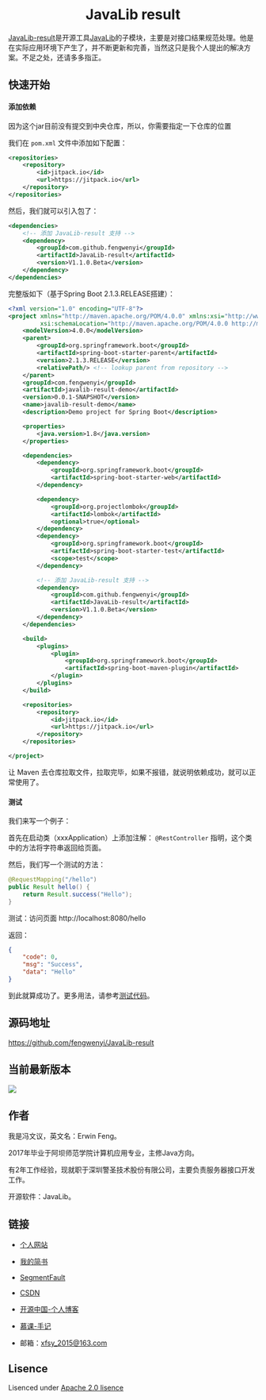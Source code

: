 
<h1 align="center">JavaLib result</h1>

[JavaLib-result](./)是开源工具[JavaLib](https://github.com/fengwenyi/JavaLib)的子模块，主要是对接口结果规范处理。他是在实际应用环境下产生了，并不断更新和完善，当然这只是我个人提出的解决方案。不足之处，还请多多指正。

## 快速开始

#### 添加依赖

因为这个jar目前没有提交到中央仓库，所以，你需要指定一下仓库的位置

我们在 `pom.xml` 文件中添加如下配置：

```xml
<repositories>
    <repository>
        <id>jitpack.io</id>
        <url>https://jitpack.io</url>
    </repository>
</repositories>
```

然后，我们就可以引入包了：

```xml
<dependencies>
    <!-- 添加 JavaLib-result 支持 -->
    <dependency>
        <groupId>com.github.fengwenyi</groupId>
        <artifactId>JavaLib-result</artifactId>
        <version>V1.1.0.Beta</version>
    </dependency>
</dependencies>
```

完整版如下（基于Spring Boot 2.1.3.RELEASE搭建）：

```xml
<?xml version="1.0" encoding="UTF-8"?>
<project xmlns="http://maven.apache.org/POM/4.0.0" xmlns:xsi="http://www.w3.org/2001/XMLSchema-instance"
         xsi:schemaLocation="http://maven.apache.org/POM/4.0.0 http://maven.apache.org/xsd/maven-4.0.0.xsd">
    <modelVersion>4.0.0</modelVersion>
    <parent>
        <groupId>org.springframework.boot</groupId>
        <artifactId>spring-boot-starter-parent</artifactId>
        <version>2.1.3.RELEASE</version>
        <relativePath/> <!-- lookup parent from repository -->
    </parent>
    <groupId>com.fengwenyi</groupId>
    <artifactId>javalib-result-demo</artifactId>
    <version>0.0.1-SNAPSHOT</version>
    <name>javalib-result-demo</name>
    <description>Demo project for Spring Boot</description>

    <properties>
        <java.version>1.8</java.version>
    </properties>

    <dependencies>
        <dependency>
            <groupId>org.springframework.boot</groupId>
            <artifactId>spring-boot-starter-web</artifactId>
        </dependency>

        <dependency>
            <groupId>org.projectlombok</groupId>
            <artifactId>lombok</artifactId>
            <optional>true</optional>
        </dependency>
        <dependency>
            <groupId>org.springframework.boot</groupId>
            <artifactId>spring-boot-starter-test</artifactId>
            <scope>test</scope>
        </dependency>

        <!-- 添加 JavaLib-result 支持 -->
        <dependency>
            <groupId>com.github.fengwenyi</groupId>
            <artifactId>JavaLib-result</artifactId>
            <version>V1.1.0.Beta</version>
        </dependency>
    </dependencies>

    <build>
        <plugins>
            <plugin>
                <groupId>org.springframework.boot</groupId>
                <artifactId>spring-boot-maven-plugin</artifactId>
            </plugin>
        </plugins>
    </build>

    <repositories>
        <repository>
            <id>jitpack.io</id>
            <url>https://jitpack.io</url>
        </repository>
    </repositories>

</project>
```

让 Maven 去仓库拉取文件，拉取完毕，如果不报错，就说明依赖成功，就可以正常使用了。

#### 测试

我们来写一个例子：

首先在启动类（xxxApplication）上添加注解： `@RestController` 指明，这个类中的方法将字符串返回给页面。

然后，我们写一个测试的方法：

```java
@RequestMapping("/hello")
public Result hello() {
    return Result.success("Hello");
}
```

测试：访问页面 http://localhost:8080/hello

返回：

```json
{
    "code": 0,
    "msg": "Success",
    "data": "Hello"
}
```

到此就算成功了。更多用法，请参考[测试代码](https://github.com/fengwenyi/JavaLib-result/blob/master/src/test/java/com/fengwneyi/javalib/result/TestResult.java)。


## 源码地址

https://github.com/fengwenyi/JavaLib-result

## 当前最新版本

[![](https://jitpack.io/v/fengwenyi/JavaLib-result.svg)](https://jitpack.io/#fengwenyi/JavaLib-result)

## 作者

我是冯文议，英文名：Erwin Feng。

2017年毕业于阿坝师范学院计算机应用专业，主修Java方向。

有2年工作经验，现就职于深圳警圣技术股份有限公司，主要负责服务器接口开发工作。

开源软件：JavaLib。

## 链接

- [个人网站](https://fengwenyi.com)

- [我的简书](https://www.jianshu.com/u/c1a1f1fefc78)

- [SegmentFault](https://segmentfault.com/u/fengwenyi)

- [CSDN](https://blog.csdn.net/qq_28336351)

- [开源中国-个人博客](https://my.oschina.net/fengwenyi)

- [慕课-手记](https://www.imooc.com/u/2815937)

- 邮箱：xfsy_2015@163.com

## Lisence

Lisenced under [Apache 2.0 lisence](https://opensource.org/licenses/Apache-2.0)